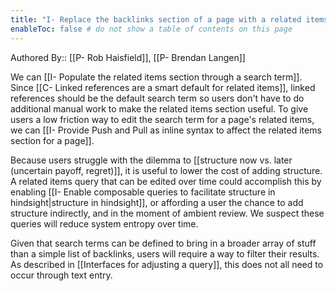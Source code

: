 ```yaml
---
title: "I- Replace the backlinks section of a page with a related items section"
enableToc: false # do not show a table of contents on this page
---
```

Authored By:: [[P- Rob Haisfield]], [[P- Brendan Langen]]

We can [[I- Populate the related items section through a search term]]. Since [[C- Linked references are a smart default for related items]], linked references should be the default search term so users don't have to do additional manual work to make the related items section useful. To give users a low friction way to edit the search term for a page's related items, we can [[I- Provide Push and Pull as inline syntax to affect the related items section for a page]].

Because users struggle with the dilemma to [[structure now vs. later (uncertain payoff, regret)]], it is useful to lower the cost of adding structure. A related items query that can be edited over time could accomplish this by enabling [[I- Enable composable queries to facilitate structure in hindsight|structure in hindsight]], or affording a user the chance to add structure indirectly, and in the moment of ambient review. We suspect these queries will reduce system entropy over time.

Given that search terms can be defined to bring in a broader array of stuff than a simple list of backlinks, users will require a way to filter their results. As described in [[Interfaces for adjusting a query]], this does not all need to occur through text entry.
